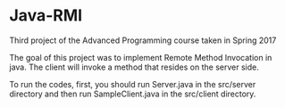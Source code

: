# Java-RMI
Third project of the Advanced Programming course taken in Spring 2017

The goal of this project was to implement Remote Method Invocation in java. The client will invoke a method that resides on the server side.

To run the codes, first, you should run Server.java in the src/server directory and then run SampleClient.java in the src/client directory.
